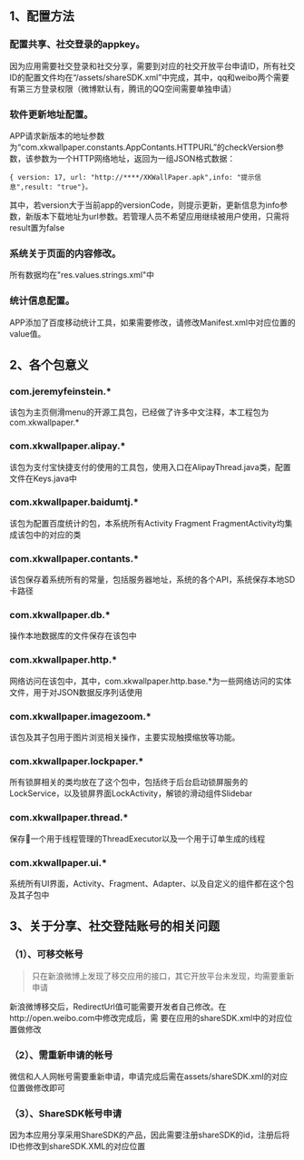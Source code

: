 
## 1、配置方法
### 配置共享、社交登录的appkey。
因为应用需要社交登录和社交分享，需要到对应的社交开放平台申请ID，所有社交ID的配置文件均在“/assets/shareSDK.xml”中完成，其中，qq和weibo两个需要有第三方登录权限（微博默认有，腾讯的QQ空间需要单独申请）
### 软件更新地址配置。 
APP请求新版本的地址参数为“com.xkwallpaper.constants.AppContants.HTTPURL”的checkVersion参数，该参数为一个HTTP网络地址，返回为一组JSON格式数据：


    { version: 17, url: "http://****/XKWallPaper.apk",info: "提示信息",result: "true"}。
 
 其中，若version大于当前app的versionCode，则提示更新，更新信息为info参数，新版本下载地址为url参数。若管理人员不希望应用继续被用户使用，只需将result置为false
### 系统关于页面的内容修改。 
所有数据均在"res.values.strings.xml"中
### 统计信息配置。  
APP添加了百度移动统计工具，如果需要修改，请修改Manifest.xml中对应位置的value值。

<meta-data android:name="BaiduMobAd_STAT_ID" android:value="98261f89c8" />


## 2、各个包意义
### com.jeremyfeinstein.*
该包为主页侧滑menu的开源工具包，已经做了许多中文注释，本工程包为com.xkwallpaper.*
### com.xkwallpaper.alipay.*
该包为支付宝快捷支付的使用的工具包，使用入口在AlipayThread.java类，配置文件在Keys.java中
### com.xkwallpaper.baidumtj.*
该包为配置百度统计的包，本系统所有Activity Fragment FragmentActivity均集成该包中的对应的类
### com.xkwallpaper.contants.*
该包保存着系统所有的常量，包括服务器地址，系统的各个API，系统保存本地SD卡路径
### com.xkwallpaper.db.*
操作本地数据库的文件保存在该包中
### com.xkwallpaper.http.*
网络访问在该包中，其中，com.xkwallpaper.http.base.*为一些网络访问的实体文件，用于对JSON数据反序列话使用
### com.xkwallpaper.imagezoom.*
该包及其子包用于图片浏览相关操作，主要实现触摸缩放等功能。
### com.xkwallpaper.lockpaper.*
所有锁屏相关的类均放在了这个包中，包括终于后台启动锁屏服务的LockService，以及锁屏界面LockActivity，解锁的滑动组件Slidebar
### com.xkwallpaper.thread.*
保存一个用于线程管理的ThreadExecutor以及一个用于订单生成的线程
### com.xkwallpaper.ui.*
系统所有UI界面，Activity、Fragment、Adapter、以及自定义的组件都在这个包及其子包中

## 3、关于分享、社交登陆账号的相关问题
### （1）、可移交帐号 
>只在新浪微博上发现了移交应用的接口，其它开放平台未发现，均需要重新申请

新浪微博移交后，RedirectUrl值可能需要开发者自己修改。在http://open.weibo.com中修改完成后，需
要在应用的shareSDK.xml中的对应位置做修改
### （2）、需重新申请的帐号
微信和人人网帐号需要重新申请，申请完成后需在assets/shareSDK.xml的对应位置做修改即可
### （3）、ShareSDK帐号申请
因为本应用分享采用ShareSDK的产品，因此需要注册shareSDK的id，注册后将ID也修改到shareSDK.XML的对应位置


